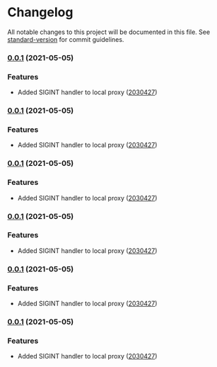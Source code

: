 # Changelog

All notable changes to this project will be documented in this file. See [standard-version](https://github.com/conventional-changelog/standard-version) for commit guidelines.

### [0.0.1](https://github.com/leo-ls/cf-destination-proxy/compare/v0.0.0...v0.0.1) (2021-05-05)


### Features

* Added SIGINT handler to local proxy ([2030427](https://github.com/leo-ls/cf-destination-proxy/commit/2030427d54f4c44c596fbfab17820970c25dadcb))

### [0.0.1](https://github.com/leo-ls/cf-destination-proxy/compare/v0.0.0...v0.0.1) (2021-05-05)


### Features

* Added SIGINT handler to local proxy ([2030427](https://github.com/leo-ls/cf-destination-proxy/commit/2030427d54f4c44c596fbfab17820970c25dadcb))

### [0.0.1](https://github.com/leo-ls/cf-destination-proxy/compare/v0.0.0...v0.0.1) (2021-05-05)


### Features

* Added SIGINT handler to local proxy ([2030427](https://github.com/leo-ls/cf-destination-proxy/commit/2030427d54f4c44c596fbfab17820970c25dadcb))

### [0.0.1](https://github.com/leo-ls/cf-destination-proxy/compare/v0.0.0...v0.0.1) (2021-05-05)


### Features

* Added SIGINT handler to local proxy ([2030427](https://github.com/leo-ls/cf-destination-proxy/commit/2030427d54f4c44c596fbfab17820970c25dadcb))

### [0.0.1](https://github.com/leo-ls/cf-destination-proxy/compare/v0.0.0...v0.0.1) (2021-05-05)


### Features

* Added SIGINT handler to local proxy ([2030427](https://github.com/leo-ls/cf-destination-proxy/commit/2030427d54f4c44c596fbfab17820970c25dadcb))

### [0.0.1](https://github.com/leo-ls/cf-destination-proxy/compare/v0.0.0...v0.0.1) (2021-05-05)


### Features

* Added SIGINT handler to local proxy ([2030427](https://github.com/leo-ls/cf-destination-proxy/commit/2030427d54f4c44c596fbfab17820970c25dadcb))
